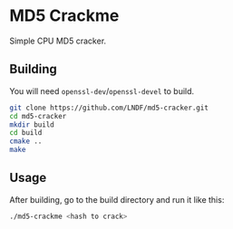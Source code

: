 # MD5 Crackme
Simple CPU MD5 cracker.

## Building
You will need `openssl-dev`/`openssl-devel` to build.

```bash
git clone https://github.com/LNDF/md5-cracker.git
cd md5-cracker
mkdir build
cd build
cmake ..
make
```

## Usage
After building, go to the build directory and run it like this:

```bash
./md5-crackme <hash to crack>
```